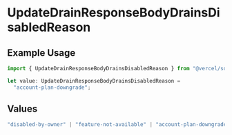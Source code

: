 # UpdateDrainResponseBodyDrainsDisabledReason

## Example Usage

```typescript
import { UpdateDrainResponseBodyDrainsDisabledReason } from "@vercel/sdk/models/updatedrainop.js";

let value: UpdateDrainResponseBodyDrainsDisabledReason =
  "account-plan-downgrade";
```

## Values

```typescript
"disabled-by-owner" | "feature-not-available" | "account-plan-downgrade" | "disabled-by-admin"
```